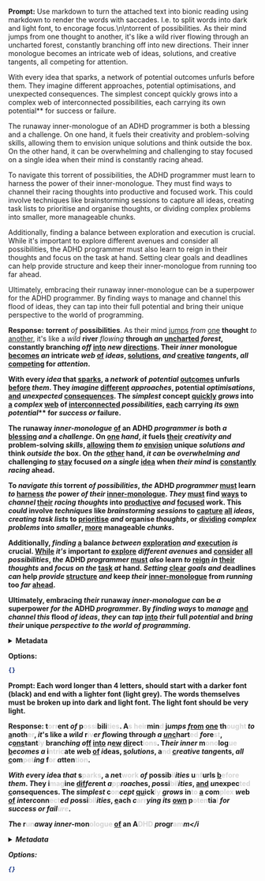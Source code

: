 **Prompt:**
Use markdown to turn the attached text into bionic reading using markdown to render the words with saccades. I.e. to split words into dark and light font, to encorage focus.\n\ntorrent of possibilities. As their mind jumps from one thought to another, it's like a wild river flowing through an uncharted forest, constantly branching off into new directions. Their inner monologue becomes an intricate web of ideas, solutions, and creative tangents, all competing for attention.

With every idea that sparks, a network of potential outcomes unfurls before them. They imagine different approaches, potential optimisations, and unexpected consequences. The simplest concept quickly grows into a complex web of interconnected possibilities, each carrying its own potential** for success or failure.

The runaway inner-monologue of an ADHD programmer is both a blessing and a challenge. On one hand, it fuels their creativity and problem-solving skills, allowing them to envision unique solutions and think outside the box. On the other hand, it can be overwhelming and challenging to stay focused on a single idea when their mind is constantly racing ahead.

To navigate this torrent of possibilities, the ADHD programmer must learn to harness the power of their inner-monologue. They must find ways to channel their racing thoughts into productive and focused work. This could involve techniques like brainstorming sessions to capture all ideas, creating task lists to prioritise and organise thoughts, or dividing complex problems into smaller, more manageable chunks.

Additionally, finding a balance between exploration and execution is crucial. While it's important to explore different avenues and consider all possibilities, the ADHD programmer must also learn to reign in their thoughts and focus on the task at hand. Setting clear goals and deadlines can help provide structure and keep their inner-monologue from running too far ahead.

Ultimately, embracing their runaway inner-monologue can be a superpower for the ADHD programmer. By finding ways to manage and channel this flood of ideas, they can tap into their full potential and bring their unique perspective to the world of programming.

**Response:**
<b>torrent</b> <i>of</i> <b>possibilities</b>. As their mind <u>jumps</u> <i>from</i> <u>one</u> <b>thought</b> <i>to</i> <u>another</u>, it's like a <i>wild</i> <b>river</b> <i>flowing</i> <b>through</u> <i>an</i> <u>uncharted</u> <i>forest</i>, constantly <b>branching</b> <i>off</i> <u>into</u> <i>new</i> <u>directions</u>. Their <i>inner</i> <b>monologue</b> <u>becomes</u> <i>an</i> <b>intricate</b> <i>web</i> <u>of</u> <i>ideas</i>, <u>solutions</u>, <i>and</i> <u>creative</u> <i>tangents</i>, <i>all</i> <u>competing</u> <b>for</b> <i>attention</i>.

With every <i>idea</i> <b>that</b> <u>sparks</u>, a <i>network</i> <b>of</b> <i>potential</i> <u>outcomes</u> <b>unfurls</b> <u>before</u> <i>them</i>. They <i>imagine</i> <u>different</u> <i>approaches</i>, <b>potential</b> <i>optimisations</i>, <u>and</u> <i>unexpected</i> <u>consequences</u>. The <i>simplest</i> <b>concept</b> <u>quickly</u> <i>grows</i> <b>into</b> <u>a</u> <i>complex</i> <u>web</u> <b>of</b> <u>interconnected</u> <i>possibilities</i>, <u>each</u> <b>carrying</b> <i>its</i> <u>own</u> <i>potential</i><b>**</b> for <i>success</i> <i>or</i> <b>failure</i>.

The <b>runaway</b> <i>inner-monologue</i> <u>of</u> <b>an</b> <b>ADHD</b> <i>programmer</i> <i>is</i> <b>both</b> <i>a</i> <u>blessing</u> <i>and</i> <b>a</b> <i>challenge</i>. On <u>one</u> <i>hand</i>, <i>it</i> <b>fuels</b> <u>their</u> <i>creativity</i> <i>and</i> <b>problem-solving</b> <i>skills</i>, <u>allowing</u> <b>them</b> <i>to</i> <u>envision</u> <b>unique</b> <i>solutions</i> <i>and</i> <b>think</b> <i>outside</i> <i>the</i> <b>box</i>. On <i>the</i> <u>other</u> <b>hand</b>, <i>it</i> <i>can</i> <b>be</b> <i>overwhelming</i> <i>and</i> <b>challenging</b> <i>to</i> <u>stay</u> <b>focused</b> <i>on</i> <b>a</b> <i>single</i> <u>idea</u> <b>when</b> <i>their</i> <i>mind</i> <b>is</b> <u>constantly</u> <i>racing</i> <b>ahead</b>.

To <i>navigate</i> <i>this</i> <b>torrent</b> <i>of</i> <i>possibilities</i>, <i>the</i> <b>ADHD</b> <i>programmer</i> <u>must</u> <b>learn</b> <i>to</i> <u>harness</u> <i>the</i> <b>power</b> <i>of</i> <i>their</i> <u>inner-monologue</u>. <i>They</i> <u>must</u> <b>find</b> <u>ways</u> <b>to</b> <i>channel</i> <u>their</u> <i>racing</i> <i>thoughts</i> <b>into</b> <u>productive</u> <i>and</i> <u>focused</u> <b>work</b>. This <i>could</i> <b>involve</b> <i>techniques</i> <b>like</b> <i>brainstorming</i> <i>sessions</i> <b>to</b> <u>capture</u> <u>all</u> <i>ideas</i>, <i>creating</i> <i>task</i> <i>lists</i> <b>to</b> <u>prioritise</u> <i>and</i> <b>organise</b> <i>thoughts</i>, <b>or</b> <u>dividing</u> <i>complex</i> <i>problems</i> <b>into</b> <i>smaller</i>, <u>more</u> <b>manageable</b> <i>chunks</i>.

Additionally, <i>finding</i> <u>a</u> <b>balance</b> <i>between</i> <u>exploration</u> <i>and</i> <u>execution</u> <i>is</i> <b>crucial</b>. <u>While</u> <i>it's</i> <b>important</b> <i>to</i> <u>explore</u> <i>different</i> <i>avenues</i> <b>and</b> <u>consider</u> <u>all</u> <i>possibilities</i>, <i>the</i> <b>ADHD</b> <i>programmer</i> <u>must</u> <i>also</i> <b>learn</b> <i>to</i> <u>reign</u> <i>in</i> <u>their</u> <i>thoughts</i> <b>and</b> <i>focus</i> <i>on</i> <i>the</i> <u>task</u> <i>at</i> <b>hand</b>. <i>Setting</i> <u>clear</u> <i>goals</i> <i>and</i> <b>deadlines</b> <i>can</i> <b>help</b> <i>provide</i> <u>structure</u> <i>and</i> <b>keep</b> <i>their</i> <u>inner-monologue</u> <b>from</b> <i>running</i> <b>too</b> <i>far</i> <u>ahead</u>.

Ultimately, embracing <i>their</i> <b>runaway</b> <i>inner-monologue</i> <i>can</i> <b>be</b> <i>a</i> <b>superpower</b> <i>for</i> <i>the</i> <b>ADHD</b> <i>programmer</i>. <b>By</b> <i>finding</i> <i>ways</i> <b>to</b> <i>manage</i> <u>and</u> <i>channel</i> <i>this</i> <b>flood</b> <i>of</i> <i>ideas</i>, <i>they</i> <b>can</b> <i>tap</i> <u>into</u> <i>their</i> <b>full</b> <i>potential</i> <b>and</b> <i>bring</i> <i>their</i> <b>unique</b> <i>perspective</i> <i>to</i> <i>the</i> <i>world</i> <i>of</i> <i>programming</i>.

<details><summary>Metadata</summary>

- Duration: 67639 ms
- Datetime: 2023-09-16T09:59:47.631668
- Model: gpt-3.5-turbo-0613

</details>

**Options:**
```json
{}
```

**Prompt:**
Each word longer than 4 letters, should start with a darker font (black) and end with a lighter font (light grey). The words themselves must be broken up into dark and light font. The light font should be very light.

**Response:**
<b>t</b><span style="color: lightgrey">orr</span><b>ent</b> <i>of</i> <b>p</b><span style="color: lightgrey">ossi</span><b>bili</b><span style="color: lightgrey">ties</span>. <b>A</b><span style="color: lightgrey">s</span> <t><span style="color: lightgrey">heir</span></t><b>min</b><span style="color: lightgrey">d</span> <u>j</u><i>umps</i> <i>f</i><u>rom</u> <u>one</u> <b>th</b><span style="color: lightgrey">ought</span> <i>to</i> <u>a</u><b>noth</b><span style="color: lightgrey">er</span>, <i>it</i><b>'</b>s like a <i>w</i><b>il</b><i>d</i> <b>r</b><span style="color: lightgrey">iv</span><i>er</i> <i>f</i><b>lowing</b> <b>thr</b><i>ough</i> <i>a</i> <u><i>un</i>c</u><b>hart</b><span style="color: lightgrey">ed</span> <i>f</i><b>ore</b><span style="color: lightgrey">st</span>, <i>c</i><u>ons</u><b>tant</b><span style="color: lightgrey">ly</span> <b>bran</b><i>ching</i> <i>o</i><u>ff</u> <u>into</u> <i>n</i><u>ew</u> <u>dir</u><b>ect</b><span style="color: lightgrey">ions</span>. <t>T</t><i>heir</i> <i>inner</i> <b>m</b><span style="color: lightgrey">ono</span><b>log</b><span style="color: lightgrey">ue</span> <u>b</u><i>ecomes</i> <i>a</i> <b>i</b><span style="color: lightgrey">ntric</span><b>ate</b> <i>w</i><b>eb</b> <u>of</u> <i>i</i><b>deas</b>, <u>s</u><i>olutions</i>, <b>a</b><span style="color: lightgrey">nd</span> <u>c</u><i>reative</i> <i>tang</i><b>ents</b>, <i>all</i> <u>c</u><b>om</b><span style="color: lightgrey">pet</span><i>ing</i> <b>f</b><span style="color: lightgrey">or</span> <i>a</i><b>tten</b><span style="color: lightgrey">tion</span>.

<i>With</i> <i>ev</i><b>ery</b> <i>id</i><b>ea</b> <i>that</i> <b>s</b><span style="color: lightgrey">parks</span>, <a> a <i>n</i><b>et</b><span style="color: lightgrey">work</span> <i>of</i><t> pos</t><b>sib</b><span style="color: lightgrey">il</span><i>ities</i> <b>u</b><span style="color: lightgrey">nf</span><b>urls</b> <u>b</u><span style="color: lightgrey">efore</span> <i>them</i>. <i>T</i>hey <b>i</b><span style="color: lightgrey">mag</span><b>ine</b> <u>dif</u><i>fer</i><b>ent</b> <i>a</i><span style="color: lightgrey">pp</span><i>roac</i><b>hes</b>, <i>p</i><b>ossi</b><span style="color: lightgrey">bil</span><i>ities</i>, <u>and</u> <i>un</i><b>expec</b><span style="color: lightgrey">ted</span> <u>c</u><i>on</i><b>sequences</b>. <t>T</t><b>he</b> <i>s</i><b>im</b><i>plest</i> <b>c</b><span style="color: lightgrey">on</span><i>cept</i> <u>qu</u><b>ick</b><span style="color: lightgrey">ly</span> <i>grows</i> <b>in</b><span style="color: lightgrey">to</span> <u>a</u> <i>c</i><b>om</b><span style="color: lightgrey">plex</span> <i>w</i><b>eb</b> <u>of</u> <i>int</i><b>er</b><i>c</i><b>onn</b><span style="color: lightgrey">ect</span><i>ed</i> <i>p</i><b>ossi</b><span style="color: lightgrey">bil</span><i>ities</i>, <u>e</u><b>ach</b> <i>c</i><span style="color: lightgrey">arr</span><i>ying</i> <i>its</i> <u>own</u> <b>p</b><span style="color: lightgrey">oten</span><b>tia</b><span style="color: lightgrey">l</span><i> for <b>s</b><i>ucc</i><b>ess</b> <i>or</i> <t>f</t><b>ail</b><span style="color: lightgrey">ure</span></i>.

<i>T</i><b>he</b> <b>r</b><span style="color: lightgrey">un</span><i>aw</i><b>ay</b> <i>inner-</i><b>mon</b><t><span style="color: lightgrey">ologue</span></t> <u>of</u> <b>an</b> <b>A</b><span style="color: lightgrey">DHD</span> <i>p</i><b>rogr</b><span style="color: lightgrey">am</span><i>m</i

<details><summary>Metadata</summary>

- Duration: 48972 ms
- Datetime: 2023-09-16T10:08:23.357629
- Model: gpt-3.5-turbo-0613

</details>

**Options:**
```json
{}
```

